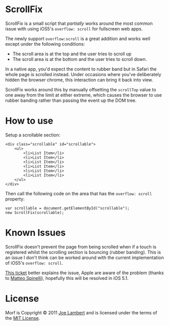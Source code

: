 # ScrollFix

ScrollFix is a small script that *partially* works around the most common issue with using iOS5's `overflow: scroll` for fullscreen web apps.

The newly support `overflow:scroll` is a great addition and works well except under the following conditions:

- 	The scroll area is at the top and the user tries to scroll up
- 	The scroll area is at the bottom and the user tries to scroll down.

In a native app, you'd expect the content to rubber band but in Safari the whole page is scrolled instead. Under occasions where you've deliberately hidden the browser chrome, this interaction can bring it back into view.

ScrollFix works around this by manually offsetting the `scrollTop` value to one away from the limit at either extreme, which causes the browser to use rubber banding rather than passing the event up the DOM tree.

# How to use

Setup a scrollable section:

	<div class="scrollable" id="scrollable">
		<ul>
			<li>List Item</li>
			<li>List Item</li>
			<li>List Item</li>
			<li>List Item</li>
			<li>List Item</li>
			<li>List Item</li>
		</ul>
	</div>

Then call the following code on the area that has the `overflow: scroll` property:

	var scrollable = document.getElementById("scrollable");
	new ScrollFix(scrollable);
	
# Known Issues

ScrollFix doesn't prevent the page from being scrolled when if a touch is registered whilst the scrolling section is bouncing (rubber banding). This is an issue I don't think can be worked around with the current implementation of iOS5's `overflow: scroll`.

[This ticket](https://github.com/joelambert/ScrollFix/issues/1#issuecomment-2421225) better explains the issue, Apple are aware of the problem (thanks to [Matteo Spinelli](http://www.twitter.com/cubiq)), hopefully this will be resolved in iOS 5.1.

# License

Morf is Copyright &copy; 2011 [Joe Lambert](http://www.joelambert.co.uk) and is licensed under the terms of the [MIT License](http://www.opensource.org/licenses/mit-license.php).